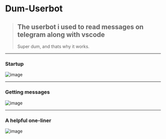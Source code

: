 # Dum-Userbot

> ## The userbot i used to read messages on telegram along with vscode 
> Super dum, and thats why it works.
---------------------------------------------------------------------------------------------------------------

### Startup

![image](https://user-images.githubusercontent.com/63096193/125186671-5ca8fa00-e249-11eb-9ce0-f04f4206692e.png)

---------------------------------------------------------------------------------------------------------------

### Getting messages
![image](https://user-images.githubusercontent.com/63096193/125186721-a42f8600-e249-11eb-80b7-cbd703fabc69.png)

---------------------------------------------------------------------------------------------------------------

### A helpful one-liner
![image](https://user-images.githubusercontent.com/63096193/125188039-2458ea00-e250-11eb-82fa-48052c307699.png)

